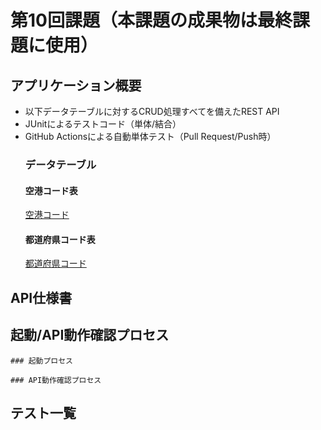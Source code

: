 # 第10回課題（本課題の成果物は最終課題に使用）

## アプリケーション概要
 - 以下データテーブルに対するCRUD処理すべてを備えたREST API
 - JUnitによるテストコード（単体/結合）
 - GitHub Actionsによる自動単体テスト（Pull Request/Push時）
	### データテーブル
	#### 空港コード表
	[空港コード](sql/table-airport.sql)
	#### 都道府県コード表
	[都道府県コード](sql/table-prefecture.sql)

## API仕様書

## 起動/API動作確認プロセス
	### 起動プロセス

	### API動作確認プロセス

## テスト一覧

